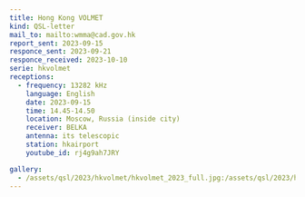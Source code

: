 ```yaml
---
title: Hong Kong VOLMET
kind: QSL-letter
mail_to: mailto:wmma@cad.gov.hk
report_sent: 2023-09-15
responce_sent: 2023-09-21
responce_received: 2023-10-10
serie: hkvolmet
receptions:
  - frequency: 13282 kHz
    language: English
    date: 2023-09-15
    time: 14.45-14.50
    location: Moscow, Russia (inside city)
    receiver: BELKA
    antenna: its telescopic
    station: hkairport
    youtube_id: rj4g9ah7JRY

gallery:
  - /assets/qsl/2023/hkvolmet/hkvolmet_2023_full.jpg:/assets/qsl/2023/hkvolmet/hkvolmet_2023_small.jpg
---
```

